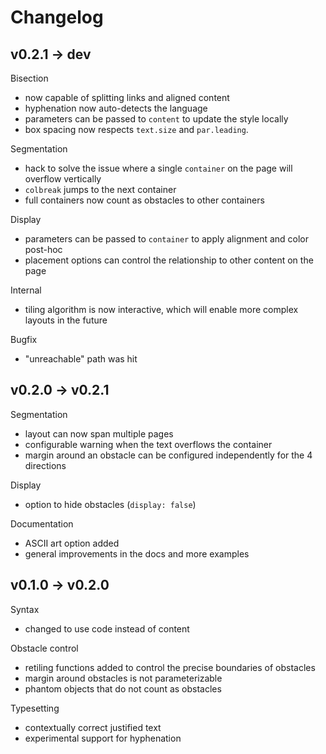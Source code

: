 # Changelog

## v0.2.1 -> dev

Bisection
- now capable of splitting links and aligned content
- hyphenation now auto-detects the language
- parameters can be passed to `content` to update the style locally
- box spacing now respects `text.size` and `par.leading`.

Segmentation
- hack to solve the issue where a single `container` on the page will overflow vertically
- `colbreak` jumps to the next container
- full containers now count as obstacles to other containers

Display
- parameters can be passed to `container` to apply alignment and color post-hoc
- placement options can control the relationship to other content on the page

Internal
- tiling algorithm is now interactive, which will enable more complex layouts in the future

Bugfix
- "unreachable" path was hit

## v0.2.0 -> v0.2.1

Segmentation
- layout can now span multiple pages
- configurable warning when the text overflows the container
- margin around an obstacle can be configured independently for the 4 directions

Display
- option to hide obstacles (`display: false`)

Documentation
- ASCII art option added
- general improvements in the docs and more examples

## v0.1.0 -> v0.2.0

Syntax
- changed to use code instead of content

Obstacle control
- retiling functions added to control the precise boundaries of obstacles
- margin around obstacles is not parameterizable
- phantom objects that do not count as obstacles

Typesetting
- contextually correct justified text
- experimental support for hyphenation

